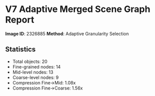 # V7 Adaptive Merged Scene Graph Report

**Image ID**: 2326885
**Method**: Adaptive Granularity Selection

## Statistics

- Total objects: 20
- Fine-grained nodes: 14
- Mid-level nodes: 13
- Coarse-level nodes: 9
- Compression Fine→Mid: 1.08x
- Compression Fine→Coarse: 1.56x
